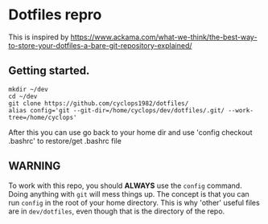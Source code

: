 # Dotfiles repro

This is inspired by https://www.ackama.com/what-we-think/the-best-way-to-store-your-dotfiles-a-bare-git-repository-explained/


## Getting started.

```
mkdir ~/dev
cd ~/dev
git clone https://github.com/cyclops1982/dotfiles/
alias config='git --git-dir=/home/cyclops/dev/dotfiles/.git/ --work-tree=/home/cyclops'
```

After this you can use go back to your home dir and use 'config checkout .bashrc' to restore/get .bashrc file

## WARNING
To work with this repo, you should **ALWAYS** use the `config` command. Doing anything with `git` will mess things up.
The concept is that you can run `config` in the root of your home directory. This is why 'other' useful files are in `dev/dotfiles`, even though that is the directory of the repo.

